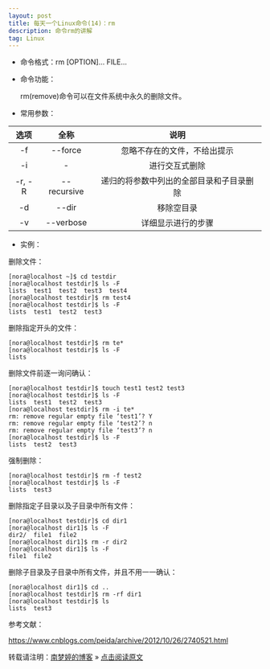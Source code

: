 ```yaml
---
layout: post
title: 每天一个Linux命令(14)：rm  
description: 命令rm的讲解  
tag: Linux
---
```


* 命令格式：rm [OPTION]... FILE...  

* 命令功能：  
   
   rm(remove)命令可以在文件系统中永久的删除文件。  

* 常用参数：  

|选项|全称|说明|
|:--:|:--:|:--:|
|-f|--force           |忽略不存在的文件，不给出提示|
|-i|-                 |进行交互式删除|
|-r, -R|--recursive   |递归的将参数中列出的全部目录和子目录删除|
|-d|--dir             |移除空目录|
|-v|--verbose         |详细显示进行的步骤|

* 实例：  

删除文件：  

```
[nora@localhost ~]$ cd testdir
[nora@localhost testdir]$ ls -F
lists  test1  test2  test3  test4
[nora@localhost testdir]$ rm test4
[nora@localhost testdir]$ ls -F
lists  test1  test2  test3
```

删除指定开头的文件：  

```
[nora@localhost testdir]$ rm te*
[nora@localhost testdir]$ ls -F
lists
```

删除文件前逐一询问确认：  

```
[nora@localhost testdir]$ touch test1 test2 test3
[nora@localhost testdir]$ ls -F
lists  test1  test2  test3
[nora@localhost testdir]$ rm -i te*
rm: remove regular empty file ‘test1’? Y
rm: remove regular empty file ‘test2’? n
rm: remove regular empty file ‘test3’? n
[nora@localhost testdir]$ ls -F
lists  test2  test3
```

强制删除：  

```
[nora@localhost testdir]$ rm -f test2
[nora@localhost testdir]$ ls -F
lists  test3
```

删除指定子目录以及子目录中所有文件：  

```
[nora@localhost testdir]$ cd dir1
[nora@localhost dir1]$ ls -F
dir2/  file1  file2
[nora@localhost dir1]$ rm -r dir2
[nora@localhost dir1]$ ls -F
file1  file2
```

删除子目录及子目录中所有文件，并且不用一一确认：  

```
[nora@localhost dir1]$ cd ..
[nora@localhost testdir]$ rm -rf dir1
[nora@localhost testdir]$ ls
lists  test3
```

参考文献：  

https://www.cnblogs.com/peida/archive/2012/10/26/2740521.html  

转载请注明：[南梦婷的博客](https://norah2.github.io) » [点击阅读原文](https://norah2.github.io/2019/11/Linux14/)   

<!--以下是本文用到的链接-->  
